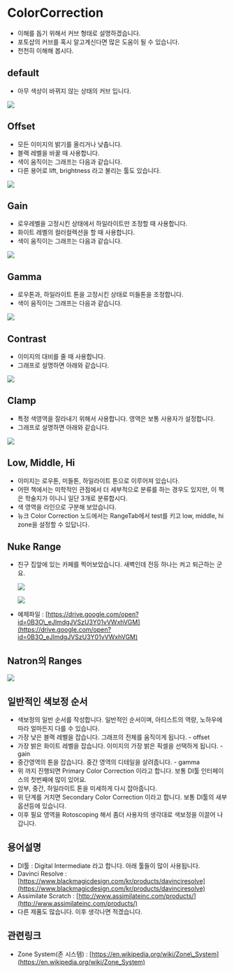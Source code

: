 # ColorCorrection

* 이해를 돕기 위해서 커브 형태로 설명하겠습니다.
* 포토샵의 커브를 혹시 알고계신다면 많은 도움이 될 수 있습니다.
* 천천히 이해해 봅시다.

## default

* 아무 색상이 바뀌지 않는 상태의 커브 입니다. 

![](../../.gitbook/assets/cc_curve_default.png)

## Offset

* 모든 이미지의 밝기를 올리거나 낮춥니다.
* 블랙 레벨을 바꿀 때 사용합니다.
* 색이 움직이는 그래프는 다음과 같습니다.
* 다른 용어로 lift, brightness 라고 불리는 툴도 있습니다.

![](../../.gitbook/assets/cc_curve_offset.png)

## Gain

* 로우레벨을 고정시킨 상태에서 하일라이트만 조정할 때 사용합니다.
* 화이트 레벨의 컬러컬렉션을 할 때 사용합니다.
* 색이 움직이는 그래프는 다음과 같습니다.

![](../../.gitbook/assets/cc_curve_gain.png)

## Gamma

* 로우톤과, 하일라이트 톤을 고정시킨 상태로 미들톤을 조정합니다.
* 색이 움직이는 그래프는 다음과 같습니다.

![](../../.gitbook/assets/cc_curve_gamma.png)

## Contrast

* 이미지의 대비를 줄 때 사용합니다.
* 그래프로 설명하면 아래와 같습니다.

![](../../.gitbook/assets/cc_curve_contrast.png)

## Clamp

* 특정 색영역을 잘라내기 위해서 사용합니다. 영역은 보통 사용자가 설정합니다.
* 그래프로 설명하면 아래와 같습니다.

![](../../.gitbook/assets/cc_curve_clamp.png)

## Low, Middle, Hi

* 이미지는 로우톤, 미들톤, 하일라이트 톤으로 이루어져 있습니다.
* 어떤 책에서는 미학적인 관점에서 더 세부적으로 분류를 하는 경우도 있지만, 이 책은 학술지가 이니니 일단 3개로 분류합시다.
* 색 영역을 라인으로 구분해 보았습니다.
* 뉴크 Color Correction 노드에서는 RangeTab에서 test를 키고 low, middle, hi zone을 설정할 수 있답니다.

## Nuke Range

* 친구 집앞에 있는 카페를 찍어보았습니다. 새벽인데 전등 하나는 켜고 퇴근하는 군요.

  ![](../../.gitbook/assets/cc_curve_range01.png)

  ![](../../.gitbook/assets/cc_curve_range02.png)

* 예제파일 : [https://drive.google.com/open?id=0B3O\_eJlmdgJVSzU3Y01vVWxhVGM](https://drive.google.com/open?id=0B3O_eJlmdgJVSzU3Y01vVWxhVGM)

## Natron의 Ranges

![](../../.gitbook/assets/natron_ccrange.png)

## 일반적인 색보정 순서

* 색보정의 일반 순서를 작성합니다. 일반적인 순서이며, 아티스트의 역량, 노하우에 따라 얼마든지 다를 수 있습니다.
* 가장 낮은 블랙 레벨을 잡습니다. 그래프의 전체를 움직이게 됩니다. - offset
* 가장 밝은 화이트 레벨을 잡습니다. 이미지의 가장 밝은 픽셀을 선택하게 됩니다. - gain
* 중간영역의 톤을 잡습니다. 중간 영역의 디테일을 살려줍니다. - gamma
* 위 까지 진행되면 Primary Color Correction 이라고 합니다. 보통 DI툴 인터페이스의 첫번째에 많이 있어요.
* 암부, 중간, 하일라이트 톤을 미세하게 다시 잡아줍니다.
* 위 단계를 거치면 Secondary Color Correction 이라고 합니다. 보통 DI툴의 새부 옵션등에 있습니다.
* 이후 필요 영역을 Rotoscoping 해서 좀더 사용자의 생각대로 색보정을 이끌어 나갑니다.

## 용어설명

* DI툴 : Digital Intermediate 라고 합니다. 아래 툴들이 많이 사용됩니다.
* Davinci Resolve : [https://www.blackmagicdesign.com/kr/products/davinciresolve](https://www.blackmagicdesign.com/kr/products/davinciresolve)
* Assimilate Scratch : [http://www.assimilateinc.com/products/](http://www.assimilateinc.com/products/)
* 다른 제품도 많습니다. 이후 생각나면 적겠습니다.

## 관련링크

* Zone System\(존 시스템\) : [https://en.wikipedia.org/wiki/Zone\_System](https://en.wikipedia.org/wiki/Zone_System)

